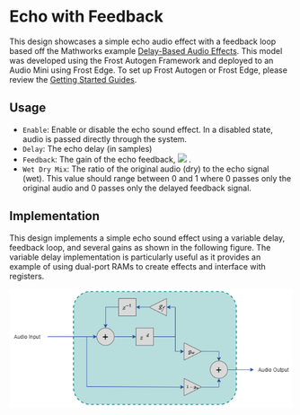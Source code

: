 # Echo with Feedback
This design showcases a simple echo audio effect with a feedback loop based off the Mathworks example [Delay-Based Audio Effects](https://www.mathworks.com/help/audio/ug/delay-based-audio-effects.html). This model was developed using the Frost Autogen Framework and deployed to an Audio Mini using Frost Edge. To set up Frost Autogen or Frost Edge, please review the [Getting Started Guides](). 

## Usage
 - `Enable`: Enable or disable the echo sound effect.  In a disabled state, audio is passed directly through the system.
 - `Delay`: The echo delay (in samples)
 - `Feedback`: The gain of the echo feedback, <img src="https://latex.codecogs.com/gif.latex?g_f" /> . 
 - `Wet Dry Mix`: The ratio of the original audio (dry) to the echo signal (wet).  This value should range between 0 and 1 where 0 passes only the original audio and 0 passes only the delayed feedback signal.
 
## Implementation
This design implements a simple echo sound effect using a variable delay, feedback loop, and several gains as shown in the following figure.  The variable delay implementation is particularly useful as it provides an example of using dual-port RAMs to create effects and interface with registers.

<p align="center">
  <img src="echo.png" />
</p>
